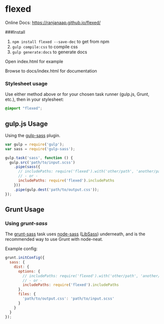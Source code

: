 # flexed

Online Docs: https://ranjanaap.github.io/flexed/


###Install

1. `npm install flexed --save-dec` to get from npm
3. `gulp compile:css` to compile css
4. `gulp generate:docs` to generate docs

Open index.html for example 

Browse to docs/index.html for documentation


### Stylesheet usage

Use either method above or for your chosen task runner (gulp.js, Grunt, etc.), then in your stylesheet:

```scss
@import "flexed";
```

## gulp.js Usage

Using the [gulp-sass](https://github.com/dlmanning/gulp-sass) plugin.

```javascript
var gulp = require('gulp');
var sass = require('gulp-sass');

gulp.task('sass', function () {
  gulp.src('path/to/input.scss')
    .pipe(sass({
      // includePaths: require('flexed').with('other/path', 'another/path')
      // - or -
      includePaths: require('flexed').includePaths
    }))
    .pipe(gulp.dest('path/to/output.css'));
});
```

## Grunt Usage

### Using *grunt-sass*

The [grunt-sass](https://github.com/sindresorhus/grunt-sass) task uses
[node-sass](https://github.com/andrew/node-sass)
([LibSass](https://github.com/hcatlin/libsass)) underneath, and is the recommended
way to use Grunt with node-neat.

Example config:

```javascript
grunt.initConfig({
  sass: {
    dist: {
      options: {
        // includePaths: require('flexed').with('other/path', 'another/path')
        // - or -
        includePaths: require('flexed').includePaths
      },
      files: {
        'path/to/output.css': 'path/to/input.scss'
      }
    }
  }
});
```